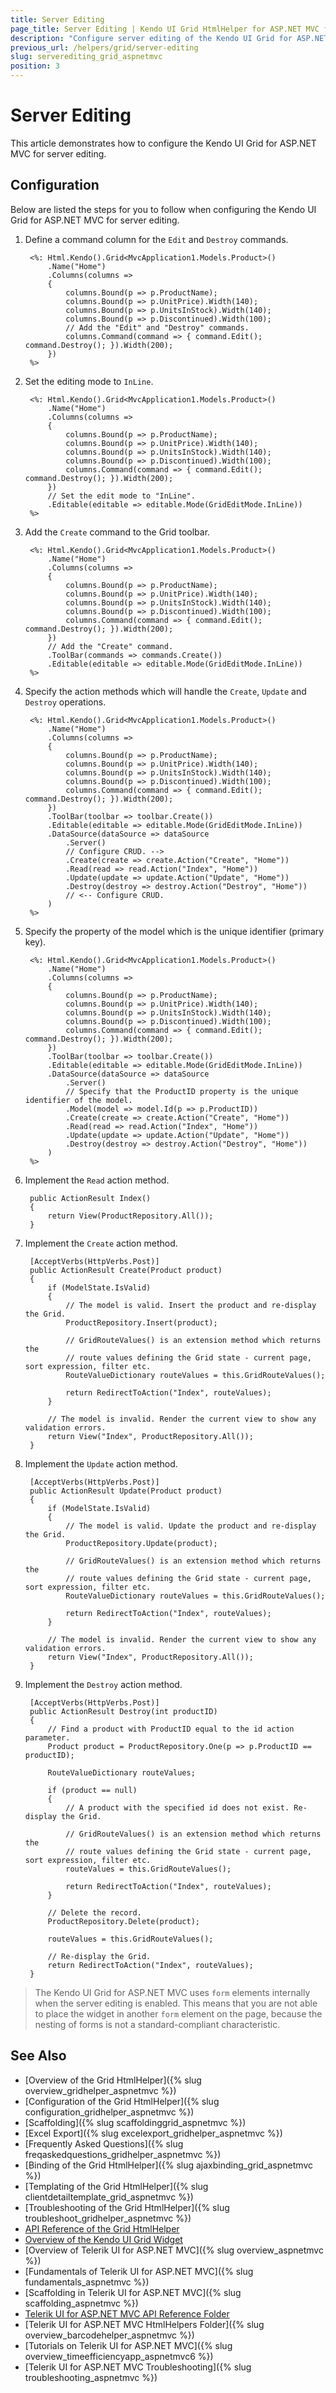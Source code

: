```yaml
---
title: Server Editing
page_title: Server Editing | Kendo UI Grid HtmlHelper for ASP.NET MVC for ASP.NET MVC
description: "Configure server editing of the Kendo UI Grid for ASP.NET MVC."
previous_url: /helpers/grid/server-editing
slug: serverediting_grid_aspnetmvc
position: 3
---
```


# Server Editing

This article demonstrates how to configure the Kendo UI Grid for ASP.NET MVC for server editing.

## Configuration

Below are listed the steps for you to follow when configuring the Kendo UI Grid for ASP.NET MVC for server editing.

1. Define a command column for the `Edit` and `Destroy` commands.

        <%: Html.Kendo().Grid<MvcApplication1.Models.Product>()
            .Name("Home")
            .Columns(columns =>
            {
                columns.Bound(p => p.ProductName);
                columns.Bound(p => p.UnitPrice).Width(140);
                columns.Bound(p => p.UnitsInStock).Width(140);
                columns.Bound(p => p.Discontinued).Width(100);
                // Add the "Edit" and "Destroy" commands.
                columns.Command(command => { command.Edit(); command.Destroy(); }).Width(200);
            })
        %>

1. Set the editing mode to `InLine`.

        <%: Html.Kendo().Grid<MvcApplication1.Models.Product>()
            .Name("Home")
            .Columns(columns =>
            {
                columns.Bound(p => p.ProductName);
                columns.Bound(p => p.UnitPrice).Width(140);
                columns.Bound(p => p.UnitsInStock).Width(140);
                columns.Bound(p => p.Discontinued).Width(100);
                columns.Command(command => { command.Edit(); command.Destroy(); }).Width(200);
            })
            // Set the edit mode to "InLine".
            .Editable(editable => editable.Mode(GridEditMode.InLine))
        %>

1. Add the `Create` command to the Grid toolbar.

        <%: Html.Kendo().Grid<MvcApplication1.Models.Product>()
            .Name("Home")
            .Columns(columns =>
            {
                columns.Bound(p => p.ProductName);
                columns.Bound(p => p.UnitPrice).Width(140);
                columns.Bound(p => p.UnitsInStock).Width(140);
                columns.Bound(p => p.Discontinued).Width(100);
                columns.Command(command => { command.Edit(); command.Destroy(); }).Width(200);
            })
            // Add the "Create" command.
            .ToolBar(commands => commands.Create())
            .Editable(editable => editable.Mode(GridEditMode.InLine))
        %>

1. Specify the action methods which will handle the `Create`, `Update` and `Destroy` operations.

        <%: Html.Kendo().Grid<MvcApplication1.Models.Product>()
            .Name("Home")
            .Columns(columns =>
            {
                columns.Bound(p => p.ProductName);
                columns.Bound(p => p.UnitPrice).Width(140);
                columns.Bound(p => p.UnitsInStock).Width(140);
                columns.Bound(p => p.Discontinued).Width(100);
                columns.Command(command => { command.Edit(); command.Destroy(); }).Width(200);
            })
            .ToolBar(toolbar => toolbar.Create())
            .Editable(editable => editable.Mode(GridEditMode.InLine))
            .DataSource(dataSource => dataSource
                .Server()
                // Configure CRUD. -->
                .Create(create => create.Action("Create", "Home"))
                .Read(read => read.Action("Index", "Home"))
                .Update(update => update.Action("Update", "Home"))
                .Destroy(destroy => destroy.Action("Destroy", "Home"))
                // <-- Configure CRUD.
            )
        %>

1. Specify the property of the model which is the unique identifier (primary key).

        <%: Html.Kendo().Grid<MvcApplication1.Models.Product>()
            .Name("Home")
            .Columns(columns =>
            {
                columns.Bound(p => p.ProductName);
                columns.Bound(p => p.UnitPrice).Width(140);
                columns.Bound(p => p.UnitsInStock).Width(140);
                columns.Bound(p => p.Discontinued).Width(100);
                columns.Command(command => { command.Edit(); command.Destroy(); }).Width(200);
            })
            .ToolBar(toolbar => toolbar.Create())
            .Editable(editable => editable.Mode(GridEditMode.InLine))
            .DataSource(dataSource => dataSource
                .Server()
                // Specify that the ProductID property is the unique identifier of the model.
                .Model(model => model.Id(p => p.ProductID))
                .Create(create => create.Action("Create", "Home"))
                .Read(read => read.Action("Index", "Home"))
                .Update(update => update.Action("Update", "Home"))
                .Destroy(destroy => destroy.Action("Destroy", "Home"))
            )
        %>

1. Implement the `Read` action method.

        public ActionResult Index()
        {
            return View(ProductRepository.All());
        }

1. Implement the `Create` action method.

        [AcceptVerbs(HttpVerbs.Post)]
        public ActionResult Create(Product product)
        {
            if (ModelState.IsValid)
            {
                // The model is valid. Insert the product and re-display the Grid.
                ProductRepository.Insert(product);

                // GridRouteValues() is an extension method which returns the
                // route values defining the Grid state - current page, sort expression, filter etc.
                RouteValueDictionary routeValues = this.GridRouteValues();

                return RedirectToAction("Index", routeValues);
            }

            // The model is invalid. Render the current view to show any validation errors.
            return View("Index", ProductRepository.All());
        }

1. Implement the `Update` action method.

        [AcceptVerbs(HttpVerbs.Post)]
        public ActionResult Update(Product product)
        {
            if (ModelState.IsValid)
            {
                // The model is valid. Update the product and re-display the Grid.
                ProductRepository.Update(product);

                // GridRouteValues() is an extension method which returns the
                // route values defining the Grid state - current page, sort expression, filter etc.
                RouteValueDictionary routeValues = this.GridRouteValues();

                return RedirectToAction("Index", routeValues);
            }

            // The model is invalid. Render the current view to show any validation errors.
            return View("Index", ProductRepository.All());
        }

1. Implement the `Destroy` action method.

        [AcceptVerbs(HttpVerbs.Post)]
        public ActionResult Destroy(int productID)
        {
            // Find a product with ProductID equal to the id action parameter.
            Product product = ProductRepository.One(p => p.ProductID == productID);

            RouteValueDictionary routeValues;

            if (product == null)
            {
                // A product with the specified id does not exist. Re-display the Grid.

                // GridRouteValues() is an extension method which returns the
                // route values defining the Grid state - current page, sort expression, filter etc.
                routeValues = this.GridRouteValues();

                return RedirectToAction("Index", routeValues);
            }

            // Delete the record.
            ProductRepository.Delete(product);

            routeValues = this.GridRouteValues();

            // Re-display the Grid.
            return RedirectToAction("Index", routeValues);
        }

> The Kendo UI Grid for ASP.NET MVC uses `form` elements internally when the server editing is enabled. This means that you are not able to place the widget in another `form` element on the page, because the nesting of forms is not a standard-compliant characteristic.

## See Also

* [Overview of the Grid HtmlHelper]({% slug overview_gridhelper_aspnetmvc %})
* [Configuration of the Grid HtmlHelper]({% slug configuration_gridhelper_aspnetmvc %})
* [Scaffolding]({% slug scaffoldinggrid_aspnetmvc %})
* [Excel Export]({% slug excelexport_gridhelper_aspnetmvc %})
* [Frequently Asked Questions]({% slug freqaskedquestions_gridhelper_aspnetmvc %})
* [Binding of the Grid HtmlHelper]({% slug ajaxbinding_grid_aspnetmvc %})
* [Templating of the Grid HtmlHelper]({% slug clientdetailtemplate_grid_aspnetmvc %})
* [Troubleshooting of the Grid HtmlHelper]({% slug troubleshoot_gridhelper_aspnetmvc %})
* [API Reference of the Grid HtmlHelper](http://docs.telerik.com/aspnet-mvc/api/Kendo.Mvc.UI.Fluent/GridBuilder)
* [Overview of the Kendo UI Grid Widget](http://docs.telerik.com/kendo-ui/controls/data-management/grid/overview)
* [Overview of Telerik UI for ASP.NET MVC]({% slug overview_aspnetmvc %})
* [Fundamentals of Telerik UI for ASP.NET MVC]({% slug fundamentals_aspnetmvc %})
* [Scaffolding in Telerik UI for ASP.NET MVC]({% slug scaffolding_aspnetmvc %})
* [Telerik UI for ASP.NET MVC API Reference Folder](http://docs.telerik.com/aspnet-mvc/api/Kendo.Mvc/AggregateFunction)
* [Telerik UI for ASP.NET MVC HtmlHelpers Folder]({% slug overview_barcodehelper_aspnetmvc %})
* [Tutorials on Telerik UI for ASP.NET MVC]({% slug overview_timeefficiencyapp_aspnetmvc6 %})
* [Telerik UI for ASP.NET MVC Troubleshooting]({% slug troubleshooting_aspnetmvc %})

